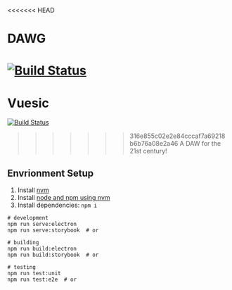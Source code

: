 <<<<<<< HEAD
# DAWG
[![Build Status](https://travis-ci.org/dawg/vusic.svg?branch=master)](https://travis-ci.org/dawg/vusic)
=======
# Vuesic
[![Build Status](https://travis-ci.org/vusic/vusic.svg?branch=master)](https://travis-ci.org/vusic/vusic)
>>>>>>> 316e855c02e2e84cccaf7a69218b6b76a08e2a46
> A DAW for the 21st century!

## Envrionment Setup
1. Install [nvm](https://github.com/creationix/nvm#install-script)
1. Install [node and npm using nvm](https://github.com/creationix/nvm#usage)
1. Install dependencies: `npm i`
```
# development
npm run serve:electron
npm run serve:storybook  # or

# building
npm run build:electron
npm run build:storybook  # or

# testing
npm run test:unit
npm run test:e2e  # or
```
